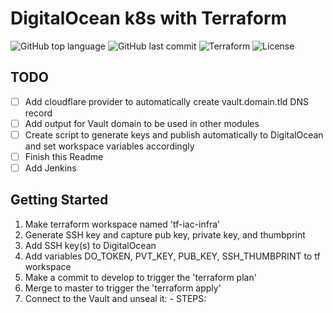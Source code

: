 # DigitalOcean k8s with Terraform

![GitHub top language](https://img.shields.io/github/languages/top/jonfairbanks/terraform.svg)
![GitHub last commit](https://img.shields.io/github/last-commit/jonfairbanks/terraform.svg)
![Terraform](https://github.com/jonfairbanks/terraform/workflows/Terraform/badge.svg?branch=master)
![License](https://img.shields.io/github/license/jonfairbanks/terraform.svg?style=flat)

## TODO
- [ ] Add cloudflare provider to automatically create vault.domain.tld DNS record
- [ ] Add output for Vault domain to be used in other modules
- [ ] Create script to generate keys and publish automatically to DigitalOcean and set workspace variables accordingly
- [ ] Finish this Readme
- [ ] Add Jenkins

## Getting Started
  1. Make terraform workspace named 'tf-iac-infra'
  2. Generate SSH key and capture pub key, private key, and thumbprint
  3. Add SSH key(s) to DigitalOcean
  4. Add variables DO_TOKEN, PVT_KEY, PUB_KEY, SSH_THUMBPRINT to tf workspace
  5. Make a commit to develop to trigger the 'terraform plan'
  6. Merge to master to trigger the 'terraform apply'
  7. Connect to the Vault and unseal it:
    - STEPS:
